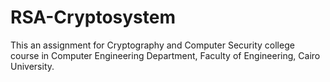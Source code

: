 # RSA-Cryptosystem
This an assignment for Cryptography and Computer Security college course in Computer Engineering Department, Faculty of Engineering, Cairo University.
